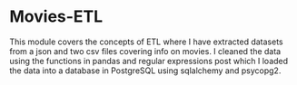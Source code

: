 # Movies-ETL

This module covers the concepts of ETL where I have extracted datasets from a json and two csv files covering info on movies. I cleaned the data using the functions in pandas and regular expressions post which I loaded the data into a database in PostgreSQL using sqlalchemy and psycopg2.

